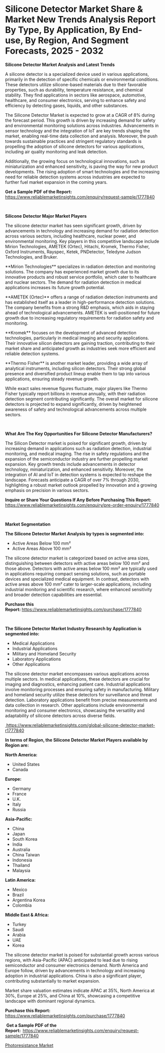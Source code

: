 <p><h1>Silicone Detector Market Share & Market New Trends Analysis Report By Type, By Application, By End-use, By Region, And Segment Forecasts, 2025 - 2032</h1></p><p><strong>Silicone Detector Market Analysis and Latest Trends</strong></p>
<p><p>A silicone detector is a specialized device used in various applications, primarily in the detection of specific chemicals or environmental conditions. These detectors utilize silicone-based materials due to their favorable properties, such as durability, temperature resistance, and chemical stability. They find applications in sectors like aerospace, automotive, healthcare, and consumer electronics, serving to enhance safety and efficiency by detecting gases, liquids, and other substances.</p><p>The Silicone Detector Market is expected to grow at a CAGR of 8% during the forecast period. This growth is driven by increasing demand for safety and environmental monitoring solutions across industries. Advancements in sensor technology and the integration of IoT are key trends shaping the market, enabling real-time data collection and analysis. Moreover, the push towards sustainable practices and stringent regulatory standards is propelling the adoption of silicone detectors for various applications, including air quality monitoring and leak detection.</p><p>Additionally, the growing focus on technological innovations, such as miniaturization and enhanced sensitivity, is paving the way for new product developments. The rising adoption of smart technologies and the increasing need for reliable detection systems across industries are expected to further fuel market expansion in the coming years.</p></p>
<p><strong>Get a Sample PDF of the Report:&nbsp;</strong> <a href="https://www.reliablemarketinsights.com/enquiry/request-sample/1777840?utm_campaign=3540&utm_medium=2&utm_source=Github&utm_content=ia&utm_term=06042025&utm_id=silicone-detector">https://www.reliablemarketinsights.com/enquiry/request-sample/1777840</a></p>
<p>&nbsp;</p>
<p><strong>Silicone Detector Major Market Players</strong></p>
<p><p>The silicone detector market has seen significant growth, driven by advancements in technology and increasing demand for radiation detection across various sectors, including healthcare, nuclear power, and environmental monitoring. Key players in this competitive landscape include Mirion Technologies, AMETEK (Ortec), Hitachi, Kromek, Thermo Fisher, Oxford Instruments, Rayspec, Ketek, PNDetector, Teledyne Judson Technologies, and Bruker.</p><p>**Mirion Technologies** specializes in radiation detection and monitoring solutions. The company has experienced market growth due to its innovative products and robust service portfolio, which cater to healthcare and nuclear sectors. The demand for radiation detection in medical applications increases its future growth potential.</p><p>**AMETEK (Ortec)** offers a range of radiation detection instruments and has established itself as a leader in high-performance detection solutions. The company benefits from a strong R&D emphasis, which aids in staying ahead of technological advancements. AMETEK is well-positioned for future growth due to increasing regulatory requirements for radiation safety and monitoring.</p><p>**Kromek** focuses on the development of advanced detection technologies, particularly in medical imaging and security applications. Their innovative silicon detectors are gaining traction, contributing to their market share and anticipated growth as industries seek more efficient and reliable detection systems.</p><p>**Thermo Fisher** is another market leader, providing a wide array of analytical instruments, including silicon detectors. Their strong global presence and diversified product lineup enable them to tap into various applications, ensuring steady revenue growth.</p><p>While exact sales revenue figures fluctuate, major players like Thermo Fisher typically report billions in revenue annually, with their radiation detection segment contributing significantly. The overall market for silicone detectors is projected to expand significantly, driven by heightened awareness of safety and technological advancements across multiple sectors.</p></p>
<p>&nbsp;</p>
<p><strong>What Are The Key Opportunities For Silicone Detector Manufacturers?</strong></p>
<p><p>The Silicon Detector market is poised for significant growth, driven by increasing demand in applications such as radiation detection, industrial monitoring, and medical imaging. The rise in safety regulations and the expansion of the semiconductor industry are further propelling market expansion. Key growth trends include advancements in detector technology, miniaturization, and enhanced sensitivity. Moreover, the integration of AI and IoT in detection systems is expected to reshape the landscape. Forecasts anticipate a CAGR of over 7% through 2030, highlighting a robust market outlook propelled by innovation and a growing emphasis on precision in various sectors.</p></p>
<p><strong>Inquire or Share Your Questions If Any Before Purchasing This Report:</strong> <a href="https://www.reliablemarketinsights.com/enquiry/pre-order-enquiry/1777840?utm_campaign=3540&utm_medium=2&utm_source=Github&utm_content=ia&utm_term=06042025&utm_id=silicone-detector">https://www.reliablemarketinsights.com/enquiry/pre-order-enquiry/1777840</a></p>
<p>&nbsp;</p>
<p><strong>Market Segmentation</strong></p>
<p><strong>The Silicone Detector Market Analysis by types is segmented into:</strong></p>
<p><ul><li>Active Areas Below 100 mm²</li><li>Active Areas Above 100 mm²</li></ul></p>
<p><p>The silicone detector market is categorized based on active area sizes, distinguishing between detectors with active areas below 100 mm² and those above. Detectors with active areas below 100 mm² are typically used in applications requiring compact sensing solutions, such as portable devices and specialized medical equipment. In contrast, detectors with active areas above 100 mm² cater to larger-scale applications, including industrial monitoring and scientific research, where enhanced sensitivity and broader detection capabilities are essential.</p></p>
<p><strong>Purchase this Report:&nbsp;</strong><a href="https://www.reliablemarketinsights.com/purchase/1777840?utm_campaign=3540&utm_medium=2&utm_source=Github&utm_content=ia&utm_term=06042025&utm_id=silicone-detector">https://www.reliablemarketinsights.com/purchase/1777840</a></p>
<p>&nbsp;</p>
<p><strong>The Silicone Detector Market Industry Research by Application is segmented into:</strong></p>
<p><ul><li>Medical Applications</li><li>Industrial Applications</li><li>Military and Homeland Security</li><li>Laboratory Applications</li><li>Other Applications</li></ul></p>
<p><p>The silicone detector market encompasses various applications across multiple sectors. In medical applications, these detectors are crucial for imaging and diagnostics, enhancing patient care. Industrial applications involve monitoring processes and ensuring safety in manufacturing. Military and homeland security utilize these detectors for surveillance and threat detection. Laboratory applications benefit from precise measurements and data collection in research. Other applications include environmental monitoring and consumer electronics, showcasing the versatility and adaptability of silicone detectors across diverse fields.</p></p>
<p><a href="https://www.reliablemarketinsights.com/global-silicone-detector-market-r1777840?utm_campaign=3540&utm_medium=2&utm_source=Github&utm_content=ia&utm_term=06042025&utm_id=silicone-detector">&nbsp;https://www.reliablemarketinsights.com/global-silicone-detector-market-r1777840</a></p>
<p><strong>In terms of Region, the Silicone Detector Market Players available by Region are:</strong></p>
<p>
    <p> <strong> North America: </strong>
        <ul>
            <li>United States</li>
            <li>Canada</li>
        </ul>
        </p> 
    <p> <strong> Europe: </strong>
        <ul>
            <li>Germany</li>
            <li>France</li>
            <li>U.K.</li>
            <li>Italy</li>
            <li>Russia</li>
        </ul>
        </p> 
    <p> <strong> Asia-Pacific: </strong>
        <ul>
            <li>China</li>
            <li>Japan</li>
            <li>South Korea</li>
            <li>India</li>
            <li>Australia</li>
            <li>China Taiwan</li>
            <li>Indonesia</li>
            <li>Thailand</li>
            <li>Malaysia</li>
        </ul>
        </p> 
    <p> <strong> Latin America: </strong>
        <ul>
            <li>Mexico</li>
            <li>Brazil</li>
            <li>Argentina Korea</li>
            <li>Colombia</li>
        </ul>
        </p> 
    <p> <strong> Middle East & Africa: </strong>
        <ul>
            <li>Turkey</li>
            <li>Saudi</li>
            <li>Arabia</li>
            <li>UAE</li>
            <li>Korea</li>
        </ul>
    </p>
    </p>
<p><p>The silicone detector market is poised for substantial growth across various regions, with Asia-Pacific (APAC) anticipated to lead due to rising semiconductor and consumer electronics demand. North America and Europe follow, driven by advancements in technology and increasing adoption in industrial applications. China is also a significant player, contributing substantially to market expansion.</p><p>Market share valuation estimates indicate APAC at 35%, North America at 30%, Europe at 25%, and China at 10%, showcasing a competitive landscape with dominant regional dynamics.</p></p>
<p><strong>Purchase this Report: </strong><a href="https://www.reliablemarketinsights.com/purchase/1777840?utm_campaign=3540&utm_medium=2&utm_source=Github&utm_content=ia&utm_term=06042025&utm_id=silicone-detector">https://www.reliablemarketinsights.com/purchase/1777840</a></p>
<p>&nbsp;<strong>Get a Sample PDF of the Report:&nbsp;&nbsp;</strong><a href="https://www.reliablemarketinsights.com/enquiry/request-sample/1777840?utm_campaign=3540&utm_medium=2&utm_source=Github&utm_content=ia&utm_term=06042025&utm_id=silicone-detector">https://www.reliablemarketinsights.com/enquiry/request-sample/1777840</a></p>
<p><strong></strong></p>
<p><p><a href="https://github.com/bufkamaiahi7/Market-Research-Report-List-1/blob/main/photoresistance-market.md?utm_campaign=3540&utm_medium=2&utm_source=Github&utm_content=ia&utm_term=06042025&utm_id=silicone-detector">Photoresistance Market</a></p></p>